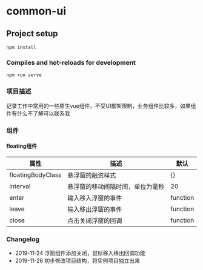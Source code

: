 # common-ui

## Project setup
```
npm install
```

### Compiles and hot-reloads for development
```
npm run serve
```

### 项目描述
记录工作中常用的一些原生vue组件，不受UI框架限制，业务组件比较多，如果组件有什么不了解可以联系我

### 组件
#### floating组件
属性|描述|默认
-|-|-
floatingBodyClass|悬浮窗的融资样式|{}
interval|悬浮窗的移动间隔时间，单位为毫秒|20
enter|输入移入浮窗的事件|function
leave|输入移出浮窗的事件|function
close|点击关闭浮窗的回调|function

### Changelog
* 2019-11-24 浮窗组件添加关闭，鼠标移入移出回调功能
* 2019-11-26 初步修改项目结构，将实例项目独立出来